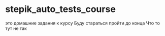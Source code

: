 # stepik_auto_tests_course
это домашние задания к курсу
Буду стараться пройти до конца
Что то тут не так
